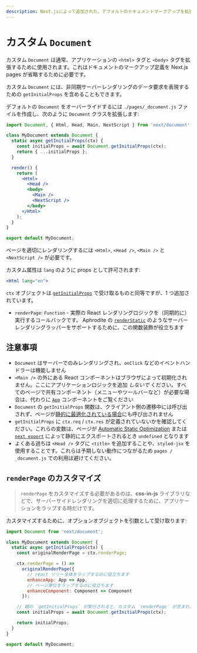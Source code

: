 ```yaml
---
description: Next.jsによって追加された、デフォルトのドキュメントマークアップを拡張する。
---
```


# カスタム `Document`

カスタム `Document` は通常、アプリケーションの `<html>` タグと `<body>` タグを拡張するために使用されます。これはドキュメントのマークアップ定義を Next.js pages が省略するために必要です。

カスタム `Document` には、非同期サーバーレンダリングのデータ要求を表現するための `getInitialProps` を含めることもできます。

デフォルトの `Document` をオーバーライドするには `./pages/_document.js` ファイルを作成し、次のように `Document` クラスを拡張します:

```jsx
import Document, { Html, Head, Main, NextScript } from 'next/document';

class MyDocument extends Document {
  static async getInitialProps(ctx) {
    const initialProps = await Document.getInitialProps(ctx);
    return { ...initialProps };
  }

  render() {
    return (
      <Html>
        <Head />
        <body>
          <Main />
          <NextScript />
        </body>
      </Html>
    );
  }
}

export default MyDocument;
```

ページを適切にレンダリングするには `<Html>`, `<Head />`, `<Main />` と `<NextScript />` が必要です。

カスタム属性は `lang` のように props として許可されます:

```jsx
<Html lang="en">
```

`ctx` オブジェクトは [`getInitialProps`](/docs/api-reference/data-fetching/getInitialProps.md#context-object) で受け取るものと同等ですが、1 つ追加されています。

- `renderPage`: `Function` - 実際の React レンダリングロジックを（同期的に）実行するコールバックです。 Aphrodite の [`renderStatic`](https://github.com/Khan/aphrodite#server-side-rendering) のようなサーバーレンダリングラッパーをサポートするために、この関数装飾が役立ちます

## 注意事項

- `Document` はサーバーでのみレンダリングされ、`onClick` などのイベントハンドラーは機能しません
- `<Main />` の外にある React コンポーネントはブラウザによって初期化されません。ここにアプリケーションロジックを追加 _しないで_ ください。すべてのページで共有コンポーネント（メニューやツールバーなど）が必要な場合は、代わりに [`App`](/docs/advanced-features/custom-app.md) コンポーネントをご覧ください
- `Document` の `getInitialProps` 関数は、クライアント側の遷移中には呼び出されず、ページが[静的に最適化されている場合](/docs/advanced-features/automatic-static-optimization.md)にも呼び出されません
- `getInitialProps` に `ctx.req` / `ctx.res` が定義されていないかを確認してください。これらの変数は、ページが [Automatic Static Optimization](/docs/advanced-features/automatic-static-optimization.md) または [`next export`](/docs/advanced-features/static-html-export.md) によって静的にエクスポートされるとき `undefined` となります
- よくある過ちは `<Head />` タグに `<title>` を追加することや、`styled-jsx` を使用することです。これらは予期しない動作につながるため `pages / _document.js` での利用は避けてください。

## `renderPage` のカスタマイズ

> `renderPage` をカスタマイズする必要があるのは、**css-in-js** ライブラリなどで、サーバーサイドレンダリングを適切に処理するために、アプリケーションをラップする時だけです。

カスタマイズするために、オプションオブジェクトを引数として受け取ります:

```jsx
import Document from 'next/document';

class MyDocument extends Document {
  static async getInitialProps(ctx) {
    const originalRenderPage = ctx.renderPage;

    ctx.renderPage = () =>
      originalRenderPage({
        // react ツリー全体をラップするのに役立ちます
        enhanceApp: App => App,
        // ページ単位をラップするのに役立ちます
        enhanceComponent: Component => Component
      });

    // 親の `getInitialProps` が実行されると、カスタム `renderPage` が含まれます
    const initialProps = await Document.getInitialProps(ctx);

    return initialProps;
  }
}

export default MyDocument;
```

